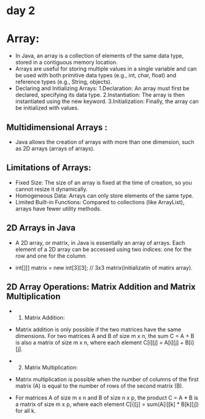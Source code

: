 # day 2
# Array:

* In Java, an array is a collection of elements of the same data type, stored in a contiguous memory location.
* Arrays are useful for storing multiple values in a single variable and can be used with both primitive data types (e.g., int, char, float) and reference types (e.g., String, objects).
* Declaring and Initializing Arrays:
  1.Declaration: An array must first be declared, specifying its data type.
  2.Instantiation: The array is then instantiated using the new keyword.
  3.Initialization: Finally, the array can be initialized with values.

## Multidimensional Arrays :
* Java allows the creation of arrays with more than one dimension, such as 2D arrays (arrays of arrays).

## Limitations of Arrays:
* Fixed Size: The size of an array is fixed at the time of creation, so you cannot resize it dynamically.
* Homogeneous Data: Arrays can only store elements of the same type.
* Limited Built-in Functions: Compared to collections (like ArrayList), arrays have fewer utility methods.

## 2D Arrays in Java
* A 2D array, or matrix, in Java is essentially an array of arrays. Each element of a 2D array can be accessed using two indices: one for the row and one for the column.

* int[][] matrix = new int[3][3];  // 3x3 matrix(initializatin of matirx array).

## 2D Array Operations: Matrix Addition and Matrix Multiplication

* 1. Matrix Addition:
* Matrix addition is only possible if the two matrices have the same dimensions. For two matrices A and B of size m x n, the sum C = A + B is also a matrix of size m x n, where each element C[i][j] = A[i][j] + B[i][j].

* 2. Matrix Multiplication:
* Matrix multiplication is possible when the number of columns of the first matrix (A) is equal to the number of rows of the second matrix (B).
* For matrices A of size m x n and B of size n x p, the product C = A * B is a matrix of size m x p, where each element C[i][j] = sum(A[i][k] * B[k][j]) for all k.